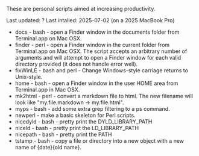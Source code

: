 These are personal scripts aimed at increasing productivity.

Last updated: ?
Last intalled: 2025-07-02 (on a 2025 MacBook Pro)

* docs - bash - open a Finder window in the documents folder from Terminal.app on Mac OSX.
* finder - perl - open a Finder window in the current folder from Terminal.app on Mac OSX. The 
script accepts an arbitrary number of arguments and will attempt to open a Finder window for each 
valid directory provided (it does not handle error well).
* fixWinLE - bash and perl - Change Windows-style carriage returns to Unix-style.
* home - bash - open a Finder window in the user HOME area from Terminal.app in Mac OSX.
* mk2html - perl - convert a markdown file to html. The new filename will look like "my.file.markdown -> my.file.html".
* myps - bash - add some extra grep filtering to a ps command.
* newperl - make a basic skeleton for Perl scripts.
* nicedyld - bash - pretty print the DYLD_LIBRARY_PATH
* niceld - bash - pretty print the LD_LIBRARY_PATH
* nicepath - bash - pretty print the PATH
* tstamp - bash - copy a file or directory into a new object with a new name of {date}{old name}.
